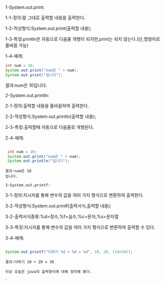 1-System.out.print:

  1-1-정의:말 그대로 출력할 내용을 출력한다.
  
  1-2-작성형식:System.out.print(출력할 내용);
  
  1-3-특징:println은 자동으로 다음줄 개행이 되지만,print는 되지 않는다.(단,명령어로 줄바꿈 가능)
  
  1-4-예제:
  
  ```java
  int num = 10;
  System.out.print("num은 " + num);
  System.out.print("입니다");
  ```
  
  결과:num은 10입니다.
  
  2-System.out.println:
   
   2-1-정의:출력할 내용을 줄바꿈하여 출력한다.
   
   2-2-작성형식:System.out.println(출력할 내용);
   
   2-3-특징:출력할때 자동으로 다음줄로 개행된다.
   
   2-4-예제:
   
   ```java
   
    int num = 10;
    System.out.print("num은 " + num);
    System.out.println("입니다");
   
   ```  
    
    
    결과:num은 10
    입니다.
    
    3-System.out.printf:
   
   3-1-정의:지시자를 통해 변수의 값을 여러 가지 형식으로 변환하여 출력한다.
   
   3-2-작성형식:System.out.printf(출력서식,출력할 내용);
   
   3-2-출력서식종류:%d=정수,%f=실수,%c=문자,%s=문자열
   
   3-3-특징:지시자를 통해 변수의 값을 여러 가지 형식으로 변환하여 출력할 수 있다.
   
   3-4-예제:
    
   ```java
   
   System.out.printf("더하기 %d + %d = %d", 10, 20, (10+20));
   
   ```
    
    결과:더하기 10 + 20 = 30
    
    이상 오늘은 java의 출력형식에 대해 정리해 봤다.
`
